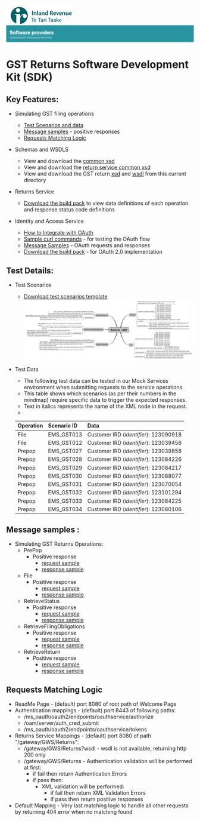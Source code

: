 ![IRD logo](../Images/IRlogo.gif)
![Software Dev](../Images/SoftwareDev.png)

GST Returns Software Development Kit (SDK)
=======================================

Key Features:
-------------

- Simulating GST filing operations
	- [Test Scenarios and data](#test-details)
    - [Message samples](#message-samples-) - positive responses
	- [Requests Matching Logic](#requests-matching-logic)
	
- Schemas and WSDLS
	- View and download the [common xsd](../Schema%20-%20Common/)
	- View and download the [return service common xsd](../Service%20-%20Return/Latest/)
	- View and download the GST return [xsd](ReturnGST.v1.xsd) and [wsdl](ReturnsGSTDevWsdl.v1.wsdl) from this current directory
	
- Returns Service 
	- [Download the build pack](../Service%20-%20Return/Latest/Gateway%20Services%20Build%20Pack%20-%20Return%20Service.pdf) to view data definitions of each operation and response status code definitions
	
- Identity and Access Service
	- [How to Integrate with OAuth](../Service%20-%20Identity%20and%20Access/Latest/OAuth%20Authentication%20-%20How%20to%20Integrate.md)
	- [Sample curl commands](../Service%20-%20Identity%20and%20Access/Latest/OAuth%20Authentication%20-%20How%20to%20Integrate.md) - for testing the OAuth flow
	- [Message Samples](../Service%20-%20Identity%20and%20Access/Latest/) - OAuth requests and responses
	- [Download the build pack](../Service%20-%20Identity%20and%20Access/Latest/Build%20pack%20-%20Identity%20and%20Access%20Services.pdf) - for OAuth 2.0 implementation   

Test Details:
-----------------

- Test Scenarios 
	- [Download test scenarios template](GST%20-%20Returns%20Service-%20Test%20Scenarios.docx)
	![Test Scenarios](images/Emulated_Services_Coverage_Map-Return_GST.png)

- Test Data
	- The following test data can be tested in our Mock Services environment when submitting requests to the service operations
	- This table shows which scenarios (as per their numbers in the mindmap) require specific data to trigger the expected responses. 
	- Text in italics represents the name of the XML node in the request.
	- 
	
	Operation | Scenario ID | Data
	--- | --- | ---	
	File | EMS_GST013 | Customer IRD (*identifier*): 123090918
	File | EMS_GST012 | Customer IRD (*identifier*): 123039456
	Prepop | EMS_GST027 | Customer IRD (*identifier*): 123039858 
	Prepop | EMS_GST028 | Customer IRD (*identifier*): 123084226 
	Prepop | EMS_GST029 | Customer IRD (*identifier*): 123084217
	Prepop | EMS_GST030 | Customer IRD (*identifier*): 123088077
	Prepop | EMS_GST031 | Customer IRD (*identifier*): 123070054 
	Prepop | EMS_GST032 | Customer IRD (*identifier*): 123101294
	Prepop | EMS_GST033 | Customer IRD (*identifier*): 123084225
	Prepop | EMS_GST034 | Customer IRD (*identifier*): 123080106 
        
Message samples :
-----------------  
- Simulating GST Returns Operations:
    - PrePop
        - Positive response
            - [request sample](sample%20messages/body-gst-returnprepop-request.xml)
            - [response sample](sample%20messages/body-gst-returnprepop-response.xml)
    - File
        - Positive response
            - [request sample](sample%20messages/body-gst-returnfile-request.xml)
            - [response sample](sample%20messages/body-gst-returnfile-response.xml)
    - RetrieveStatus
        - Positive response
            - [request sample](sample%20messages/body-gst-returnstatus-request.xml)
            - [response sample](sample%20messages/body-gst-returnstatus-response.xml)
    - RetrieveFilingObligations
        - Positive response
            - [request sample](sample%20messages/body-gst-filingobligation-request.xml)
            - [response sample](sample%20messages/body-gst-filingobligation-response.xml)
    - RetrieveReturn
        - Positive response
            - [request sample](sample%20messages/body-gst-retrievereturn-request.xml)
            - [response sample](sample%20messages/body-gst-retrievereturn-response.xml)

            
Requests Matching Logic
-----------------------

- ReadMe Page - (default) port 8080 of root path of Welcome Page
- Authentication mappings - (default) port 8443 of following paths:
    - /ms_oauth/oauth2/endpoints/oauthservice/authorize
    - /oam/server/auth_cred_submit
    - /ms_oauth/oauth2/endpoints/oauthservice/tokens
- Returns Service Mappings - (default) port 8080 of path "/gateway/GWS/Returns":
    - /gateway/GWS/Returns?wsdl - wsdl is not available, returning http 200 only
    - /gateway/GWS/Returns - Authentication validation will be performed at first:
        - if fail then return Authentication Errors
        - if pass then:
            - XML validation will be performed:
                - if fail then return XML Validation Errors
                - if pass then return positive responses
- Default Mapping - Very last matching logic to handle all other requests by returning 404 error when no matching found